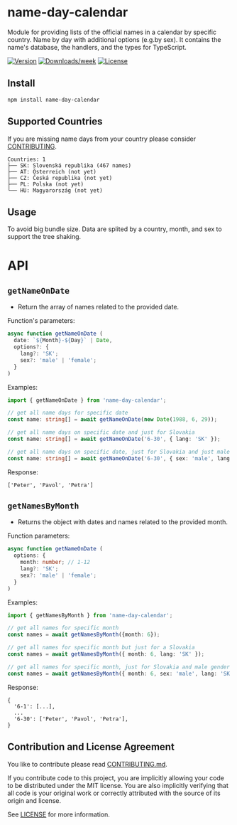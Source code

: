 # name-day-calendar

Module for providing lists of the official names in a calendar by specific country. Name by day with additional options (e.g.by sex). It contains the name's database, the handlers, and the types for TypeScript.

[![Version](https://img.shields.io/npm/v/name-day-calendar.svg)](https://npmjs.org/package/name-day-calendar)
[![Downloads/week](https://img.shields.io/npm/dw/name-day-calendar.svg)](https://npmjs.org/package/name-day-calendar)
[![License](https://img.shields.io/npm/l/name-day-calendar.svg)](https://github.com/peterknezek/name-day-calendar/blob/master/package.json)

## Install

```
npm install name-day-calendar
```

## Supported Countries

If you are missing name days from your country please consider [CONTRIBUTING](https://github.com/peterknezek/name-day-calendar/blob/main/CONTRIBUTING.md).

<!-- !tree -->

```
Countries: 1
├── SK: Slovenská republika (467 names)
├── AT: Österreich (not yet)
├── CZ: Česká republika (not yet)
├── PL: Polska (not yet)
└── HU: Magyarország (not yet)
```

<!-- tree! -->

## Usage

To avoid big bundle size. Data are splited by a country, month, and sex to support the tree shaking.


# API

## `getNameOnDate`

- Return the array of names related to the provided date.

Function's parameters:

```ts
async function getNameOnDate (
  date: `${Month}-${Day}` | Date,
  options?: {
    lang?: 'SK';
    sex?: 'male' | 'female';
  }
)
```
Examples:

```ts
import { getNameOnDate } from 'name-day-calendar';

// get all name days for specific date
const name: string[] = await getNameOnDate(new Date(1988, 6, 29));

// get all name days on specific date and just for Slovakia
const name: string[] = await getNameOnDate('6-30', { lang: 'SK' });

// get all name days on specific date, just for Slovakia and just male specific names
const name: string[] = await getNameOnDate('6-30', { sex: 'male', lang: 'SK' });
```

Response:

```
['Peter', 'Pavol', 'Petra']
```

## `getNamesByMonth`

- Returns the object with dates and names related to the provided month.

Function parameters:

```ts
async function getNameOnDate (
  options: {
    month: number; // 1-12 
    lang?: 'SK';
    sex?: 'male' | 'female';
  }
)
```
Examples:

```ts
import { getNamesByMonth } from 'name-day-calendar';

// get all names for specific month
const names = await getNamesByMonth({month: 6});

// get all names for specific month but just for a Slovakia
const names = await getNamesByMonth({ month: 6, lang: 'SK' });

// get all names for specific month, just for Slovakia and male gender
const names = await getNamesByMonth({ month: 6, sex: 'male', lang: 'SK' });
```

Response:

```
{
  '6-1': [...],
  ...
  '6-30': ['Peter', 'Pavol', 'Petra'],
}
```

## Contribution and License Agreement

You like to contribute please read [CONTRIBUTING.md](https://github.com/peterknezek/name-day-calendar/blob/main/CONTRIBUTING.md).

If you contribute code to this project, you are implicitly allowing your
code to be distributed under the MIT license. You are also implicitly
verifying that all code is your original work or correctly attributed
with the source of its origin and license.

See [LICENSE](https://github.com/peterknezek/name-day-calendar/blob/main/LICENSE) for more information.
